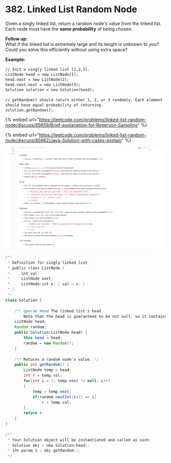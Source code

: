 # 382. Linked List Random Node



Given a singly linked list, return a random node's value from the linked list. Each node must have the **same probability** of being chosen.

**Follow up:**  
What if the linked list is extremely large and its length is unknown to you? Could you solve this efficiently without using extra space?

**Example:**

```text
// Init a singly linked list [1,2,3].
ListNode head = new ListNode(1);
head.next = new ListNode(2);
head.next.next = new ListNode(3);
Solution solution = new Solution(head);

// getRandom() should return either 1, 2, or 3 randomly. Each element should have equal probability of returning.
solution.getRandom();
```

{% embed url="https://leetcode.com/problems/linked-list-random-node/discuss/85659/Brief-explanation-for-Reservoir-Sampling" %}

{% embed url="https://leetcode.com/problems/linked-list-random-node/discuss/85662/Java-Solution-with-cases-explain" %}

![](../.gitbook/assets/image%20%288%29.png)

```java
/**
 * Definition for singly-linked list.
 * public class ListNode {
 *     int val;
 *     ListNode next;
 *     ListNode(int x) { val = x; }
 * }
 */
class Solution {

    /** @param head The linked list's head.
        Note that the head is guaranteed to be not null, so it contains at least one node. */
    ListNode head;
    Random random;
    public Solution(ListNode head) {
        this.head = head;
        random = new Random();
    }
    
    /** Returns a random node's value. */
    public int getRandom() {
        ListNode temp = head;
        int r = temp.val;
        for(int i = 1; temp.next != null; i++)
        {
            temp = temp.next;
            if(random.nextInt(i+1) == i)
                r = temp.val;
        }
        return r;
    }
}

/**
 * Your Solution object will be instantiated and called as such:
 * Solution obj = new Solution(head);
 * int param_1 = obj.getRandom();
 */
```

